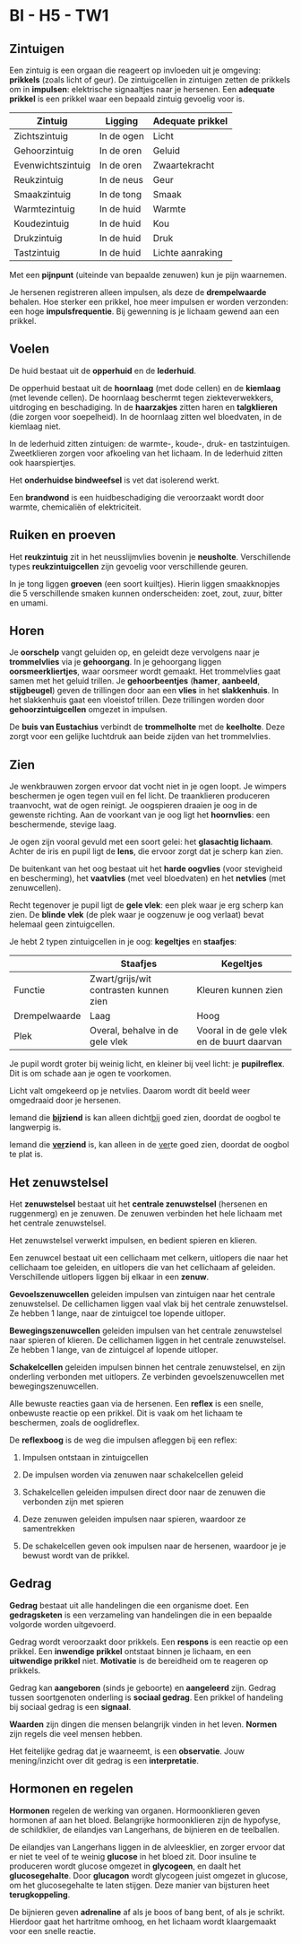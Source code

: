 # BI - H5 - TW1

## Zintuigen

Een zintuig is een orgaan die reageert op invloeden uit je omgeving: **prikkels** (zoals licht of geur). De zintuigcellen in zintuigen zetten de prikkels om in **impulsen**: elektrische signaaltjes naar je hersenen. Een **adequate prikkel** is een prikkel waar een bepaald zintuig gevoelig voor is.

| **Zintuig**       | **Ligging** | **Adequate prikkel** |
|-------------------|-------------|----------------------|
| Zichtszintuig     | In de ogen  | Licht                |
| Gehoorzintuig     | In de oren  | Geluid               |
| Evenwichtszintuig | In de oren  | Zwaartekracht        |
| Reukzintuig       | In de neus  | Geur                 |
| Smaakzintuig      | In de tong  | Smaak                |
| Warmtezintuig     | In de huid  | Warmte               |
| Koudezintuig      | In de huid  | Kou                  |
| Drukzintuig       | In de huid  | Druk                 |
| Tastzintuig       | In de huid  | Lichte aanraking     |

Met een **pijnpunt** (uiteinde van bepaalde zenuwen) kun je pijn waarnemen.

Je hersenen registreren alleen impulsen, als deze de **drempelwaarde** behalen. Hoe sterker een prikkel, hoe meer impulsen er worden verzonden: een hoge **impulsfrequentie**. Bij gewenning is je lichaam gewend aan een prikkel.

## Voelen

De huid bestaat uit de **opperhuid** en de **lederhuid**.

De opperhuid bestaat uit de **hoornlaag** (met dode cellen) en de **kiemlaag** (met levende cellen). De hoornlaag beschermt tegen ziekteverwekkers, uitdroging en beschadiging. In de **haarzakjes** zitten haren en **talgklieren** (die zorgen voor soepelheid). In de hoornlaag zitten wel bloedvaten, in de kiemlaag niet.

In de lederhuid zitten zintuigen: de warmte-, koude-, druk- en tastzintuigen. Zweetklieren zorgen voor afkoeling van het lichaam. In de lederhuid zitten ook haarspiertjes.

Het **onderhuidse bindweefsel** is vet dat isolerend werkt.

Een **brandwond** is een huidbeschadiging die veroorzaakt wordt door warmte, chemicaliën of elektriciteit.

## Ruiken en proeven

Het **reukzintuig** zit in het neusslijmvlies bovenin je **neusholte**. Verschillende types **reukzintuigcellen** zijn gevoelig voor verschillende geuren.

In je tong liggen **groeven** (een soort kuiltjes). Hierin liggen smaakknopjes die 5 verschillende smaken kunnen onderscheiden: zoet, zout, zuur, bitter en umami.

## Horen

Je **oorschelp** vangt geluiden op, en geleidt deze vervolgens naar je **trommelvlies** via je **gehoorgang**. In je gehoorgang liggen **oorsmeerkliertjes**, waar oorsmeer wordt gemaakt. Het trommelvlies gaat samen met het geluid trillen. Je **gehoorbeentjes** (**hamer**, **aanbeeld**, **stijgbeugel**) geven de trillingen door aan een **vlies** in het **slakkenhuis**. In het slakkenhuis gaat een vloeistof trillen. Deze trillingen worden door **gehoorzintuigcellen** omgezet in impulsen.

De **buis van Eustachius** verbindt de **trommelholte** met de **keelholte**. Deze zorgt voor een gelijke luchtdruk aan beide zijden van het trommelvlies.

## Zien

Je wenkbrauwen zorgen ervoor dat vocht niet in je ogen loopt. Je wimpers beschermen je ogen tegen vuil en fel licht. De traanklieren produceren traanvocht, wat de ogen reinigt. Je oogspieren draaien je oog in de gewenste richting. Aan de voorkant van je oog ligt het **hoornvlies**: een beschermende, stevige laag.

Je ogen zijn vooral gevuld met een soort gelei: het **glasachtig lichaam**. Achter de iris en pupil ligt de **lens**, die ervoor zorgt dat je scherp kan zien.

De buitenkant van het oog bestaat uit het **harde oogvlies** (voor stevigheid en bescherming), het **vaatvlies** (met veel bloedvaten) en het **netvlies** (met zenuwcellen).

Recht tegenover je pupil ligt de **gele vlek**: een plek waar je erg scherp kan zien. De **blinde** **vlek** (de plek waar je oogzenuw je oog verlaat) bevat helemaal geen zintuigcellen.

Je hebt 2 typen zintuigcellen in je oog: **kegeltjes** en **staafjes**:

|  | **Staafjes** | **Kegeltjes** |
|----|----|----|
| Functie | Zwart/grijs/wit contrasten kunnen zien | Kleuren kunnen zien |
| Drempelwaarde | Laag | Hoog |
| Plek | Overal, behalve in de gele vlek | Vooral in de gele vlek en de buurt daarvan |

Je pupil wordt groter bij weinig licht, en kleiner bij veel licht: je **pupilreflex**. Dit is om schade aan je ogen te voorkomen.

Licht valt omgekeerd op je netvlies. Daarom wordt dit beeld weer omgedraaid door je hersenen.

Iemand die **<u>bij</u>ziend** is kan alleen dicht<u>bij</u> goed zien, doordat de oogbol te langwerpig is.

Iemand die **<u>ver</u>ziend** is, kan alleen in de <u>ver</u>te goed zien, doordat de oogbol te plat is.

## Het zenuwstelsel

Het **zenuwstelsel** bestaat uit het **centrale zenuwstelsel** (hersenen en ruggenmerg) en je zenuwen. De zenuwen verbinden het hele lichaam met het centrale zenuwstelsel.

Het zenuwstelsel verwerkt impulsen, en bedient spieren en klieren.

Een zenuwcel bestaat uit een cellichaam met celkern, uitlopers die naar het cellichaam toe geleiden, en uitlopers die van het cellichaam af geleiden. Verschillende uitlopers liggen bij elkaar in een **zenuw**.

**Gevoelszenuwcellen** geleiden impulsen van zintuigen naar het centrale zenuwstelsel. De cellichamen liggen vaal vlak bij het centrale zenuwstelsel. Ze hebben 1 lange, naar de zintuigcel toe lopende uitloper.

**Bewegingszenuwcellen** geleiden impulsen van het centrale zenuwstelsel naar spieren of klieren. De cellichamen liggen in het centrale zenuwstelsel. Ze hebben 1 lange, van de zintuigcel af lopende uitloper.

**Schakelcellen** geleiden impulsen binnen het centrale zenuwstelsel, en zijn onderling verbonden met uitlopers. Ze verbinden gevoelszenuwcellen met bewegingszenuwcellen.

Alle bewuste reacties gaan via de hersenen. Een **reflex** is een snelle, onbewuste reactie op een prikkel. Dit is vaak om het lichaam te beschermen, zoals de ooglidreflex.

De **reflexboog** is de weg die impulsen afleggen bij een reflex:

1. Impulsen ontstaan in zintuigcellen

2. De impulsen worden via zenuwen naar schakelcellen geleid

3. Schakelcellen geleiden impulsen direct door naar de zenuwen die verbonden zijn met spieren

4. Deze zenuwen geleiden impulsen naar spieren, waardoor ze samentrekken

5. De schakelcellen geven ook impulsen naar de hersenen, waardoor je je bewust wordt van de prikkel.

## Gedrag

**Gedrag** bestaat uit alle handelingen die een organisme doet. Een **gedragsketen** is een verzameling van handelingen die in een bepaalde volgorde worden uitgevoerd.

Gedrag wordt veroorzaakt door prikkels. Een **respons** is een reactie op een prikkel. Een **inwendige prikkel** ontstaat binnen je lichaam, en een **uitwendige prikkel** niet. **Motivatie** is de bereidheid om te reageren op prikkels.

Gedrag kan **aangeboren** (sinds je geboorte) en **aangeleerd** zijn. Gedrag tussen soortgenoten onderling is **sociaal gedrag**. Een prikkel of handeling bij sociaal gedrag is een **signaal**.

**Waarden** zijn dingen die mensen belangrijk vinden in het leven. **Normen** zijn regels die veel mensen hebben.

Het feitelijke gedrag dat je waarneemt, is een **observatie**. Jouw mening/inzicht over dit gedrag is een **interpretatie**.

## Hormonen en regelen

**Hormonen** regelen de werking van organen. Hormoonklieren geven hormonen af aan het bloed. Belangrijke hormoonklieren zijn de hypofyse, de schildklier, de eilandjes van Langerhans, de bijnieren en de teelballen.

De eilandjes van Langerhans liggen in de alvleesklier, en zorger ervoor dat er niet te veel of te weinig **glucose** in het bloed zit. Door insuline te produceren wordt glucose omgezet in **glycogeen**, en daalt het **glucosegehalte**. Door **glucagon** wordt glycogeen juist omgezet in glucose, om het glucosegehalte te laten stijgen. Deze manier van bijsturen heet **terugkoppeling**.

De bijnieren geven **adrenaline** af als je boos of bang bent, of als je schrikt. Hierdoor gaat het hartritme omhoog, en het lichaam wordt klaargemaakt voor een snelle reactie.
